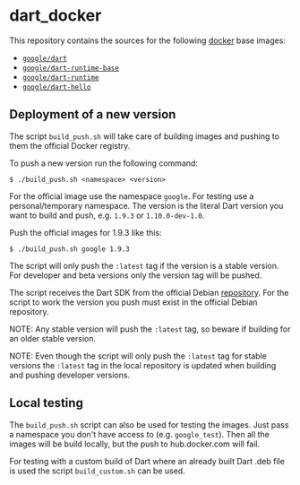 dart_docker
===========

This repository contains the sources for the following
[docker](https://docker.io) base images:

- [`google/dart`][base]
- [`google/dart-runtime-base`][runtime-base]
- [`google/dart-runtime`][runtime]
- [`google/dart-hello`][hello]

## Deployment of a new version

The script `build_push.sh` will take care of building images and pushing to
them the official Docker registry.

To push a new version run the following command:

```
$ ./build_push.sh <namespace> <version>
```

For the official image use the namespace `google`. For testing use a
personal/temporary namespace. The version is the literal Dart version you
want to build and push, e.g. `1.9.3` or `1.10.0-dev-1.0`.

Push the official images for 1.9.3 like this:

```
$ ./build_push.sh google 1.9.3
```

The script will only push the `:latest` tag if the version is a stable
version. For developer and beta versions only the version tag will be pushed.

The script receives the Dart SDK from the official Debian [repository][1].
For the script to work the version you push must exist in the official
Debian repository.

NOTE: Any stable version will push the `:latest` tag, so beware
if building for an older stable version.

NOTE: Even though the script will only push the `:latest` tag for
stable versions the `:latest` tag in the local repository is updated
when building and pushing developer versions.

## Local testing

The `build_push.sh` script can also be used for testing the images. Just pass
a namespace you don't have access to (e.g. `google_test`). Then all the images
will be build locally, but the push to hub.docker.com will fail.

For testing with a custom build of Dart where an already built Dart .deb file
is used the script `build_custom.sh` can be used.

[base]: https://registry.hub.docker.com/u/google/dart/
[runtime-base]: https://registry.hub.docker.com/u/google/dart-runtime-base/
[runtime]: https://registry.hub.docker.com/u/google/dart-runtime/
[hello]: https://registry.hub.docker.com/u/google/dart-hello/
[1]: https://dart.dev/get-dart#install-a-debian-package
